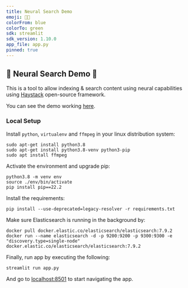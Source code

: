 ```yaml
---
title: Neural Search Demo
emoji: 🧠🔎
colorFrom: blue
colorTo: green
sdk: streamlit
sdk_version: 1.10.0
app_file: app.py
pinned: true
---
```


## 🧠 Neural Search Demo 🔎

This is a tool to allow indexing & search content using neural capabilities using [Haystack](https://haystack.deepset.ai/overview/intro) open-source framework.

You can see the demo working [here](https://huggingface.co/spaces/ugaray96/neural-search).

### Local Setup

Install `python`, `virtualenv` and `ffmpeg` in your linux distribution system:

```shell
sudo apt-get install python3.8
sudo apt-get install python3.8-venv python3-pip
sudo apt install ffmpeg
```

Activate the environment and upgrade pip:

```shell
python3.8 -m venv env
source ./env/bin/activate
pip install pip==22.2
```

Install the requirements:

```shell
pip install --use-deprecated=legacy-resolver -r requirements.txt
```

Make sure Elasticsearch is running in the background by:

```shell
docker pull docker.elastic.co/elasticsearch/elasticsearch:7.9.2
docker run --name elasticsearch -d -p 9200:9200 -p 9300:9300 -e "discovery.type=single-node" docker.elastic.co/elasticsearch/elasticsearch:7.9.2
```

Finally, run app by executing the following:

```shell
streamlit run app.py
```

And go to [localhost:8501](http://localhost:8501/) to start navigating the app.
